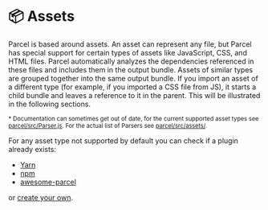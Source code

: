 # 📦 Assets

Parcel is based around assets. An asset can represent any file, but Parcel has special support for certain types of assets like JavaScript, CSS, and HTML files. Parcel automatically analyzes the dependencies referenced in these files and includes them in the output bundle. Assets of similar types are grouped together into the same output bundle. If you import an asset of a different type (for example, if you imported a CSS file from JS), it starts a child bundle and leaves a reference to it in the parent. This will be illustrated in the following sections.

<sub>\* Documentation can sometimes get out of date, for the current supported asset types see [parcel/src/Parser.js](https://github.com/parcel-bundler/parcel/blob/28df546a2249b6aac1e529dd629f506ba6b0a4bb/src/Parser.js#L10). For the actual list of Parsers see [parcel/src/assets/](https://github.com/parcel-bundler/parcel/tree/master/src/assets).</sub>

For any asset type not supported by default you can check if a plugin already exists:

- [Yarn](https://yarnpkg.com/en/packages?q=parcel-plugin-&p=1)
- [npm](https://www.npmjs.com/search?q=parcel-plugin-)
- [awesome-parcel](https://github.com/parcel-bundler/awesome-parcel#plugins)

or [create your own](https://parceljs.org/plugins.html).